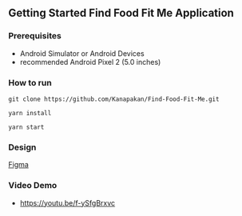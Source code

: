 ## Getting Started Find Food Fit Me Application

### **Prerequisites**

* Android Simulator or Android Devices
* recommended Android Pixel 2 (5.0 inches)

### **How to run**

```
git clone https://github.com/Kanapakan/Find-Food-Fit-Me.git
```

```
yarn install
```

```
yarn start
```
### **Design**
[Figma](https://www.figma.com/file/jb5jwFyXKgHFx2iMU9a51l/Find-Food-Fit-Me?node-id=0%3A1)

### **Video Demo**
* https://youtu.be/f-ySfgBrxvc

